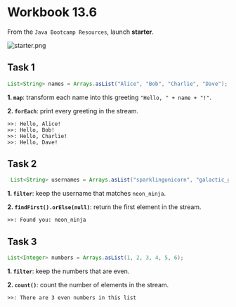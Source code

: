 # Workbook 13.6

From the `Java Bootcamp Resources`, launch **starter**.

![starter.png](https://firebasestorage.googleapis.com/v0/b/learnthepart-75aed.appspot.com/o/images%2F87bced44-2cd9-4db0-9a76-22125c478254?alt=media&token=7dc717de-b9d3-40c6-9ec2-32908aa28976)

## Task 1
```java
List<String> names = Arrays.asList("Alice", "Bob", "Charlie", "Dave");
```

**1.  `map`**: transform each name into this greeting `"Hello, " + name + "!"`.

**2. `forEach`**: print every greeting in the stream.

```
>>: Hello, Alice!
>>: Hello, Bob!
>>: Hello, Charlie!
>>: Hello, Dave!
```

## Task 2
```java
 List<String> usernames = Arrays.asList("sparklingunicorn", "galactic_goddess", "neon_ninja", "purplepixiedust");
```

**1. `filter`**: keep the username that matches `neon_ninja`.

**2. `findFirst().orElse(null)`**: return the first element in the stream.


```
>>: Found you: neon_ninja
```

## Task 3

```java
List<Integer> numbers = Arrays.asList(1, 2, 3, 4, 5, 6);
```

**1. `filter`**: keep the numbers that are even.

**2. `count()`**: count the number of elements in the stream.


```
>>: There are 3 even numbers in this list
```
